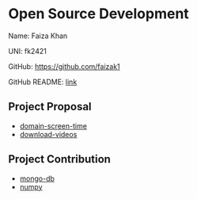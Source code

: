 # Open Source Development
Name: Faiza Khan

UNI: fk2421

GitHub: https://github.com/faizak1 

GitHub README: [link](https://github.com/faizak1/faizak1/blob/main/README.md)

## Project Proposal 

- [domain-screen-time](./projects/javascript/domain-screen-time.md)
- [download-videos](./projects/javascript/download-videos-second-choice-chrome-extension.md)

## Project Contribution

- [mongo-db](./projects/javascript/mongo-db-contribution.md)
- [numpy](./projects/python/numpy-second-choice-contribution.md)
